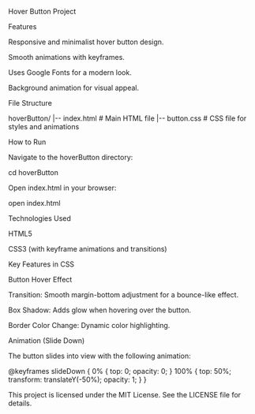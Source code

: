 Hover Button Project

Features

Responsive and minimalist hover button design.

Smooth animations with keyframes.

Uses Google Fonts for a modern look.

Background animation for visual appeal.

File Structure

hoverButton/
|-- index.html       # Main HTML file
|-- button.css       # CSS file for styles and animations

How to Run

Navigate to the hoverButton directory:

cd hoverButton

Open index.html in your browser:

open index.html

Technologies Used

HTML5

CSS3 (with keyframe animations and transitions)

Key Features in CSS

Button Hover Effect

Transition: Smooth margin-bottom adjustment for a bounce-like effect.

Box Shadow: Adds glow when hovering over the button.

Border Color Change: Dynamic color highlighting.

Animation (Slide Down)

The button slides into view with the following animation:

@keyframes slideDown {
    0% {
        top: 0;
        opacity: 0;
    }
    100% {
        top: 50%;
        transform: translateY(-50%);
        opacity: 1;
    }
}


This project is licensed under the MIT License. See the LICENSE file for details.
